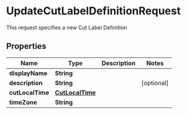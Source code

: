 

# UpdateCutLabelDefinitionRequest

This request specifies a new Cut Label Definition

## Properties

| Name | Type | Description | Notes |
|------------ | ------------- | ------------- | -------------|
|**displayName** | **String** |  |  |
|**description** | **String** |  |  [optional] |
|**cutLocalTime** | [**CutLocalTime**](CutLocalTime.md) |  |  |
|**timeZone** | **String** |  |  |



